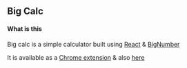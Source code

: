 ## Big Calc

#### What is this
Big calc is a simple calculator built using [React](https://reactjs.org/) & [BigNumber](https://www.npmjs.com/package/bignumber.js)

It is available as a [Chrome extension](https://chrome.google.com/webstore/detail/big-calc/jlkaidnchiknhmigbgfmopmfnoiemnpe?hl=en-GB) & also [here]( https://anupvarghese.github.io/big-calc/)
